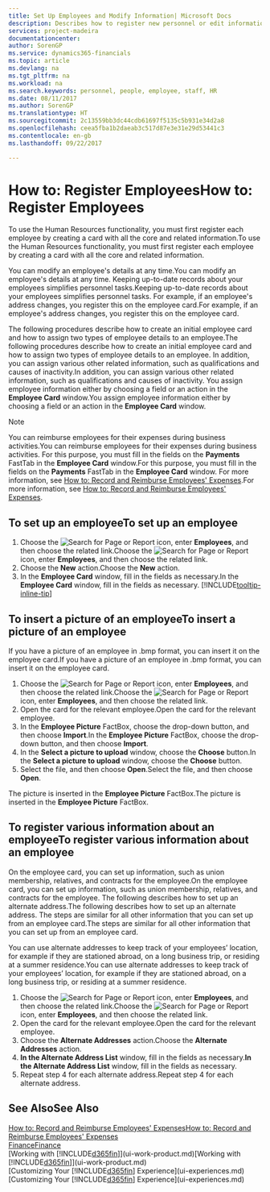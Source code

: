 ```yaml
---
title: Set Up Employees and Modify Information| Microsoft Docs
description: Describes how to register new personnel or edit information for existing staff.
services: project-madeira
documentationcenter: 
author: SorenGP
ms.service: dynamics365-financials
ms.topic: article
ms.devlang: na
ms.tgt_pltfrm: na
ms.workload: na
ms.search.keywords: personnel, people, employee, staff, HR
ms.date: 08/11/2017
ms.author: SorenGP
ms.translationtype: HT
ms.sourcegitcommit: 2c13559bb3dc44cdb61697f5135c5b931e34d2a8
ms.openlocfilehash: ceea5fba1b2daeab3c517d87e3e31e29d53441c3
ms.contentlocale: en-gb
ms.lasthandoff: 09/22/2017

---
```

# <a name="how-to-register-employees"></a><span data-ttu-id="140d1-103">How to: Register Employees</span><span class="sxs-lookup"><span data-stu-id="140d1-103">How to: Register Employees</span></span>
<span data-ttu-id="140d1-104">To use the Human Resources functionality, you must first register each employee by creating a card with all the core and related information.</span><span class="sxs-lookup"><span data-stu-id="140d1-104">To use the Human Resources functionality, you must first register each employee by creating a card with all the core and related information.</span></span>

<span data-ttu-id="140d1-105">You can modify an employee's details at any time.</span><span class="sxs-lookup"><span data-stu-id="140d1-105">You can modify an employee's details at any time.</span></span> <span data-ttu-id="140d1-106">Keeping up-to-date records about your employees simplifies personnel tasks.</span><span class="sxs-lookup"><span data-stu-id="140d1-106">Keeping up-to-date records about your employees simplifies personnel tasks.</span></span> <span data-ttu-id="140d1-107">For example, if an employee's address changes, you register this on the employee card.</span><span class="sxs-lookup"><span data-stu-id="140d1-107">For example, if an employee's address changes, you register this on the employee card.</span></span>

<span data-ttu-id="140d1-108">The following procedures describe how to create an initial employee card and how to assign two types of employee details to an employee.</span><span class="sxs-lookup"><span data-stu-id="140d1-108">The following procedures describe how to create an initial employee card and how to assign two types of employee details to an employee.</span></span> <span data-ttu-id="140d1-109">In addition, you can assign various other related information, such as qualifications and causes of inactivity.</span><span class="sxs-lookup"><span data-stu-id="140d1-109">In addition, you can assign various other related information, such as qualifications and causes of inactivity.</span></span> <span data-ttu-id="140d1-110">You assign employee information either by choosing a field or an action in the **Employee Card** window.</span><span class="sxs-lookup"><span data-stu-id="140d1-110">You assign employee information either by choosing a field or an action in the **Employee Card** window.</span></span>

> [!NOTE]  
> <span data-ttu-id="140d1-111">You can reimburse employees for their expenses during business activities.</span><span class="sxs-lookup"><span data-stu-id="140d1-111">You can reimburse employees for their expenses during business activities.</span></span> <span data-ttu-id="140d1-112">For this purpose, you must fill in the fields on the **Payments** FastTab in the **Employee Card** window.</span><span class="sxs-lookup"><span data-stu-id="140d1-112">For this purpose, you must fill in the fields on the **Payments** FastTab in the **Employee Card** window.</span></span> <span data-ttu-id="140d1-113">For more information, see [How to: Record and Reimburse Employees' Expenses](finance-how-record-reimburse-employee-expenses.md).</span><span class="sxs-lookup"><span data-stu-id="140d1-113">For more information, see [How to: Record and Reimburse Employees' Expenses](finance-how-record-reimburse-employee-expenses.md).</span></span>

## <a name="to-set-up-an-employee"></a><span data-ttu-id="140d1-114">To set up an employee</span><span class="sxs-lookup"><span data-stu-id="140d1-114">To set up an employee</span></span>
1. <span data-ttu-id="140d1-115">Choose the ![Search for Page or Report](media/ui-search/search_small.png "Search for Page or Report icon") icon, enter **Employees**, and then choose the related link.</span><span class="sxs-lookup"><span data-stu-id="140d1-115">Choose the ![Search for Page or Report](media/ui-search/search_small.png "Search for Page or Report icon") icon, enter **Employees**, and then choose the related link.</span></span>
2. <span data-ttu-id="140d1-116">Choose the **New** action.</span><span class="sxs-lookup"><span data-stu-id="140d1-116">Choose the **New** action.</span></span>
3. <span data-ttu-id="140d1-117">In the **Employee Card** window, fill in the fields as necessary.</span><span class="sxs-lookup"><span data-stu-id="140d1-117">In the **Employee Card** window, fill in the fields as necessary.</span></span> [!INCLUDE[tooltip-inline-tip](includes/tooltip-inline-tip_md.md)]

## <a name="to-insert-a-picture-of-an-employee"></a><span data-ttu-id="140d1-118">To insert a picture of an employee</span><span class="sxs-lookup"><span data-stu-id="140d1-118">To insert a picture of an employee</span></span>
<span data-ttu-id="140d1-119">If you have a picture of an employee in .bmp format, you can insert it on the employee card.</span><span class="sxs-lookup"><span data-stu-id="140d1-119">If you have a picture of an employee in .bmp format, you can insert it on the employee card.</span></span>

1. <span data-ttu-id="140d1-120">Choose the ![Search for Page or Report](media/ui-search/search_small.png "Search for Page or Report icon") icon, enter **Employees**, and then choose the related link.</span><span class="sxs-lookup"><span data-stu-id="140d1-120">Choose the ![Search for Page or Report](media/ui-search/search_small.png "Search for Page or Report icon") icon, enter **Employees**, and then choose the related link.</span></span>
2. <span data-ttu-id="140d1-121">Open the card for the relevant employee.</span><span class="sxs-lookup"><span data-stu-id="140d1-121">Open the card for the relevant employee.</span></span>
3. <span data-ttu-id="140d1-122">In the **Employee Picture** FactBox, choose the drop-down button, and then choose **Import**.</span><span class="sxs-lookup"><span data-stu-id="140d1-122">In the **Employee Picture** FactBox, choose the drop-down button, and then choose **Import**.</span></span>
4. <span data-ttu-id="140d1-123">In the **Select a picture to upload** window, choose the **Choose** button.</span><span class="sxs-lookup"><span data-stu-id="140d1-123">In the **Select a picture to upload** window, choose the **Choose** button.</span></span>
5. <span data-ttu-id="140d1-124">Select the file, and then choose **Open**.</span><span class="sxs-lookup"><span data-stu-id="140d1-124">Select the file, and then choose **Open**.</span></span>

<span data-ttu-id="140d1-125">The picture is inserted in the **Employee Picture** FactBox.</span><span class="sxs-lookup"><span data-stu-id="140d1-125">The picture is inserted in the **Employee Picture** FactBox.</span></span>

## <a name="to-register-various-information-about-an-employee"></a><span data-ttu-id="140d1-126">To register various information about an employee</span><span class="sxs-lookup"><span data-stu-id="140d1-126">To register various information about an employee</span></span>
<span data-ttu-id="140d1-127">On the employee card, you can set up information, such as union membership, relatives, and contracts for the employee.</span><span class="sxs-lookup"><span data-stu-id="140d1-127">On the employee card, you can set up information, such as union membership, relatives, and contracts for the employee.</span></span> <span data-ttu-id="140d1-128">The following describes how to set up an alternate address.</span><span class="sxs-lookup"><span data-stu-id="140d1-128">The following describes how to set up an alternate address.</span></span> <span data-ttu-id="140d1-129">The steps are similar for all other information that you can set up from an employee card.</span><span class="sxs-lookup"><span data-stu-id="140d1-129">The steps are similar for all other information that you can set up from an employee card.</span></span>

<span data-ttu-id="140d1-130">You can use alternate addresses to keep track of your employees’ location, for example if they are stationed abroad, on a long business trip, or residing at a summer residence.</span><span class="sxs-lookup"><span data-stu-id="140d1-130">You can use alternate addresses to keep track of your employees’ location, for example if they are stationed abroad, on a long business trip, or residing at a summer residence.</span></span>

1. <span data-ttu-id="140d1-131">Choose the ![Search for Page or Report](media/ui-search/search_small.png "Search for Page or Report icon") icon, enter **Employees**, and then choose the related link.</span><span class="sxs-lookup"><span data-stu-id="140d1-131">Choose the ![Search for Page or Report](media/ui-search/search_small.png "Search for Page or Report icon") icon, enter **Employees**, and then choose the related link.</span></span>
2. <span data-ttu-id="140d1-132">Open the card for the relevant employee.</span><span class="sxs-lookup"><span data-stu-id="140d1-132">Open the card for the relevant employee.</span></span>
3. <span data-ttu-id="140d1-133">Choose the **Alternate Addresses** action.</span><span class="sxs-lookup"><span data-stu-id="140d1-133">Choose the **Alternate Addresses** action.</span></span>
4. <span data-ttu-id="140d1-134">**In the Alternate Address List** window, fill in the fields as necessary.</span><span class="sxs-lookup"><span data-stu-id="140d1-134">**In the Alternate Address List** window, fill in the fields as necessary.</span></span>
5. <span data-ttu-id="140d1-135">Repeat step 4 for each alternate address.</span><span class="sxs-lookup"><span data-stu-id="140d1-135">Repeat step 4 for each alternate address.</span></span>

## <a name="see-also"></a><span data-ttu-id="140d1-136">See Also</span><span class="sxs-lookup"><span data-stu-id="140d1-136">See Also</span></span>
[<span data-ttu-id="140d1-137">How to: Record and Reimburse Employees' Expenses</span><span class="sxs-lookup"><span data-stu-id="140d1-137">How to: Record and Reimburse Employees' Expenses</span></span>](finance-how-record-reimburse-employee-expenses.md)  
[<span data-ttu-id="140d1-138">Finance</span><span class="sxs-lookup"><span data-stu-id="140d1-138">Finance</span></span>](finance.md)  
<span data-ttu-id="140d1-139">[Working with [!INCLUDE[d365fin](includes/d365fin_md.md)]](ui-work-product.md)</span><span class="sxs-lookup"><span data-stu-id="140d1-139">[Working with [!INCLUDE[d365fin](includes/d365fin_md.md)]](ui-work-product.md)</span></span>  
<span data-ttu-id="140d1-140">[Customizing Your [!INCLUDE[d365fin](includes/d365fin_md.md)] Experience](ui-experiences.md)</span><span class="sxs-lookup"><span data-stu-id="140d1-140">[Customizing Your [!INCLUDE[d365fin](includes/d365fin_md.md)] Experience](ui-experiences.md)</span></span>

